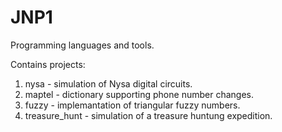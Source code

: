 # JNP1
Programming languages and tools.

Contains projects:

1. nysa - simulation of Nysa digital circuits.
2. maptel - dictionary supporting phone number changes.
3. fuzzy - implemantation of triangular fuzzy numbers.
4. treasure_hunt - simulation of a treasure huntung expedition.
